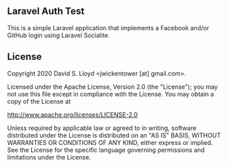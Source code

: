
## Laravel Auth Test

This is a simple Laravel application that implements a Facebook and/or GitHub login using Laravel Socialite.

## License

Copyright 2020 David S. Lloyd <jwickentower [at] gmail.com>.

Licensed under the Apache License, Version 2.0 (the "License");
you may not use this file except in compliance with the License.
You may obtain a copy of the License at

  http://www.apache.org/licenses/LICENSE-2.0

Unless required by applicable law or agreed to in writing, software
distributed under the License is distributed on an "AS IS" BASIS,
WITHOUT WARRANTIES OR CONDITIONS OF ANY KIND, either express or implied.
See the License for the specific language governing permissions and
limitations under the License.

